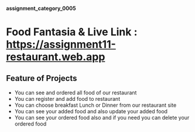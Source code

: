 #### assignment_category_0005
## 

# Food Fantasia & Live Link : https://assignment11-restaurant.web.app


## Feature of Projects
* You can see and ordered all food of our restaurant
* You can register and add food to restaurant
* You can choose breakfast Lunch or Dinner from our restaurant site
* You can see your added food and also update your added food
* You can see your ordered food also and if you need you can delete your ordered food